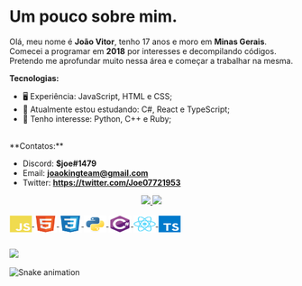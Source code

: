 # Um pouco sobre mim.
Olá, meu nome é **João Vitor**, tenho 17 anos e moro em **Minas Gerais**. Comecei a programar em **2018** por interesses e decompilando códigos. Pretendo me aprofundar muito nessa área e começar a trabalhar na mesma.

**Tecnologias:**
 - 🖥️ Experiência: JavaScript, HTML e CSS;
 - 🌳 Atualmente estou estudando: C#, React e TypeScript;
 - 👀 Tenho interesse: Python, C++ e Ruby;
 <br>
 **Contatos:**

   - Discord: **$joe#1479**
   - Email: **joaokingteam@gmail.com**
   - Twitter: **https://twitter.com/Joe07721953**

<div align="center">
  <a href="https://github.com/joao-joe1">
  <img height="180em" src="https://github-readme-stats.vercel.app/api?username=joao-joe1&show_icons=true&theme=radical&include_all_commits=true&count_private=true"/>
  <img height="180em" src="https://github-readme-stats.vercel.app/api/top-langs/?username=joao-joe1&layout=compact&langs_count=7&theme=radical"/>
</div>
<div style="display: inline_block"><br>
  <img align="center" alt="Rafa-Js" height="30" width="40" src="https://raw.githubusercontent.com/devicons/devicon/master/icons/javascript/javascript-plain.svg">
  <img align="center" alt="Rafa-HTML" height="30" width="40" src="https://raw.githubusercontent.com/devicons/devicon/master/icons/html5/html5-original.svg">
  <img align="center" alt="Rafa-CSS" height="30" width="40" src="https://raw.githubusercontent.com/devicons/devicon/master/icons/css3/css3-original.svg">
  <img align="center" alt="Rafa-Python" height="30" width="40" src="https://raw.githubusercontent.com/devicons/devicon/master/icons/python/python-original.svg">
  <img align="center" alt="Rafa-Csharp" height="30" width="40" src="https://raw.githubusercontent.com/devicons/devicon/master/icons/csharp/csharp-original.svg">
<img align="center" alt="Rafa-Csharp" height="30" width="40" src="https://raw.githubusercontent.com/devicons/devicon/master/icons/react/react-original.svg">
<img align="center" alt="Rafa-Csharp" height="30" width="40" src="https://raw.githubusercontent.com/devicons/devicon/master/icons/typescript/typescript-plain.svg">

##

<div> 
  <a href = "mailto:joaokingteam@gmail.com"><img src="https://img.shields.io/badge/-Gmail-%23333?style=for-the-badge&logo=gmail&logoColor=white" target="_blank"></a>
 
  ![Snake animation](https://github.com/joao-joe1/joao-joe1/blob/output/github-contribution-grid-snake.svg)

</div>
